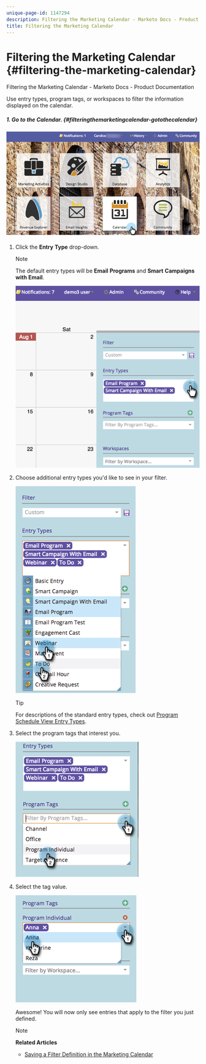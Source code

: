```yaml
---
unique-page-id: 1147294
description: Filtering the Marketing Calendar - Marketo Docs - Product Documentation
title: Filtering the Marketing Calendar
---
```


# Filtering the Marketing Calendar {#filtering-the-marketing-calendar}

Filtering the Marketing Calendar - Marketo Docs - Product Documentation

Use entry types, program tags, or workspaces to filter the information displayed on the calendar.

##### 1. Go to the Calendar.  {#filteringthemarketingcalendar-gotothecalendar}

![](assets/2017-05-10-15-30-47.png)

1. Click the **Entry** **Type** drop-down.

   >[!NOTE]
   >
   >The default entry types will be **Email** **Programs** and **Smart** **Campaigns** **with** **Email**.

   ![](assets/image2014-9-24-10-3a46-3a54.png)

1. Choose additional entry types you'd like to see in your filter. 

   ![](assets/image2014-9-24-10-3a47-3a0.png)

   >[!TIP]
   >
   >For descriptions of the standard entry types, check out [Program Schedule View Entry Types](../../../../../welcome-to-marketo-docs/product-docs/core-marketo-concepts/programs/program-schedule-view/program-schedule-view-entry-types.md).

1. Select the program tags that interest you. 

   ![](assets/image2014-9-24-10-3a47-3a5.png)

1. Select the tag value. 

   ![](assets/image2014-9-24-10-3a47-3a9.png)

   Awesome! You will now only see entries that apply to the filter you just defined.

   >[!NOTE]
   >
   >**Related Articles**
   >
   >    
   >    
   >    * [Saving a Filter Definition in the Marketing Calendar](saving-a-filter-definition-in-the-marketing-calendar.md)
   >    
   >

